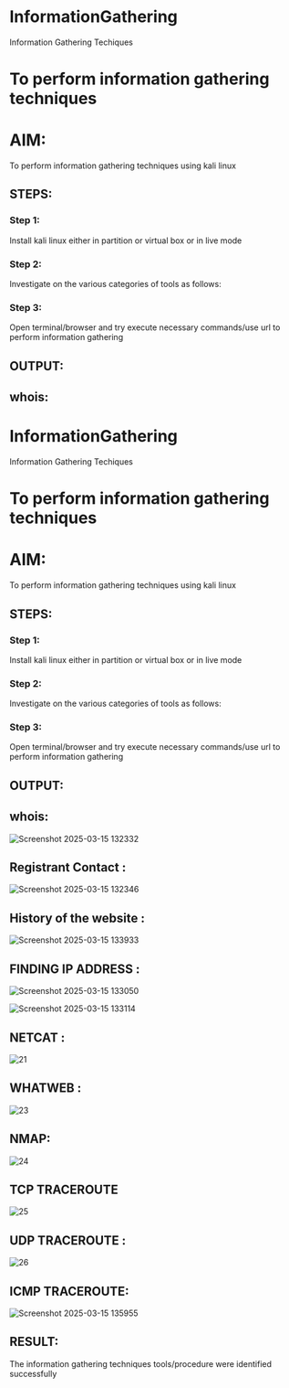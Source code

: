 # InformationGathering
Information Gathering Techiques

# To perform information gathering techniques

# AIM:

To perform information gathering techniques using kali linux 

## STEPS:

### Step 1:

Install kali linux either in partition or virtual box or in live mode

### Step 2:

Investigate on the various categories of tools as follows:

### Step 3:
Open terminal/browser and try execute necessary commands/use url to perform information gathering


## OUTPUT:


## whois:
# InformationGathering
Information Gathering Techiques

# To perform information gathering techniques

# AIM:

To perform information gathering techniques using kali linux 

## STEPS:

### Step 1:

Install kali linux either in partition or virtual box or in live mode

### Step 2:

Investigate on the various categories of tools as follows:

### Step 3:
Open terminal/browser and try execute necessary commands/use url to perform information gathering


## OUTPUT:


## whois:
![Screenshot 2025-03-15 132332](https://github.com/user-attachments/assets/b1121dbf-99f9-456a-8dbf-1d009f0b16df)




## Registrant Contact :
![Screenshot 2025-03-15 132346](https://github.com/user-attachments/assets/45d74fb5-a5f0-40c8-a473-2f9ccdeb8734)






## History of the website :
![Screenshot 2025-03-15 133933](https://github.com/user-attachments/assets/03004238-fa02-46ee-9721-a858f48dc2d9)

## FINDING IP ADDRESS :
![Screenshot 2025-03-15 133050](https://github.com/user-attachments/assets/8fb45ac4-6b12-43aa-9ddf-e39ba4a03a3d)

![Screenshot 2025-03-15 133114](https://github.com/user-attachments/assets/2f920408-179d-4956-8369-0347f96c7343)

## NETCAT :
![21](https://github.com/user-attachments/assets/ee1deacd-d3dd-44d2-bae6-672f4ece9d6c)


## WHATWEB :
![23](https://github.com/user-attachments/assets/4bff1aae-a910-48f2-82a7-26a5e02f135e)



## NMAP:
![24](https://github.com/user-attachments/assets/4ef3642c-f68c-48b4-87d8-acdccd723e19)


## TCP TRACEROUTE
![25](https://github.com/user-attachments/assets/aa475cca-87b3-413a-a348-27fcceac5825)


## UDP TRACEROUTE :
![26](https://github.com/user-attachments/assets/7bd0174d-1e69-42b7-b85a-e6db1a832aca)

## ICMP TRACEROUTE:
![Screenshot 2025-03-15 135955](https://github.com/user-attachments/assets/fac04203-6a2a-453c-9cb8-923673a62358)


## RESULT:
The information gathering techniques tools/procedure were  identified successfully



